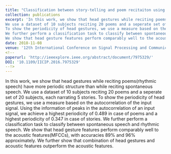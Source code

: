 ```yaml
---
title: "Classification between story-telling and poem recitaiton using head gestures of the talker"
collection: publications
excerpt: 'In this work, we show that head gestures while reciting poems(rhythmic speech) have more periodic structure than while narrating stories.
We use a dataset of 10 subjects reciting 20 poems and a seperate set of 20 subjects, each narrating 5 stories. 
To show the periodicity of head gestures, we use a measure based on the autocorrelation of the input signal. Using the information of peaks in the autocorrelation of an input signal, we achieve a highest periodicity of 0.489 in case of poems and a highest periodicity of 0.347 in case of stories.
We further perform a classification task to classify between spontaneous speech and rhythmic speech. 
We show that head gesture features perform comparably well to the acoustic features(MFCCs), with accuracies 89% and 96% approximately. We further show that combination of head gestures and acoustic features outperform the acoustic features.'
date: 2018-11-08
venue: '12th International Conference on Signal Processing and Communication(SPCOM)'
<!-- 
paperurl: 'http://ieeexplore.ieee.org/abstract/document/7975329/'
DOI: '10.1109/IICIP.2016.7975329'
--!>
---
```

In this work, we show that head gestures while reciting poems(rhythmic speech) have more periodic structure than while reciting spontaneous speech.
We use a dataset of 10 subjects reciting 20 poems and a seperate set of 20 subjects, each narrating 5 stories. 
To show the periodicity of head gestures, we use a measure based on the autocorrelation of the input signal. 
Using the information of peaks in the autocorrelation of an input signal, we achieve a highest periodicity of 0.489 in case of poems and a highest periodicity of 0.347 in case of stories.
We further perform a classification task to classify between spontaneous speech and rhythmic speech. 
We show that head gesture features perform comparably well to the acoustic features(MFCCs), with accuracies 89% and 96% approximately. We further show that combination of head gestures and acoustic features outperform the acoustic features.
